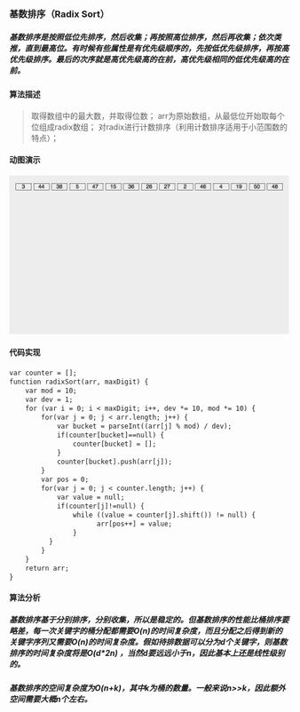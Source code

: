 
### 基数排序（Radix Sort）

##### 基数排序是按照低位先排序，然后收集；再按照高位排序，然后再收集；依次类推，直到最高位。有时候有些属性是有优先级顺序的，先按低优先级排序，再按高优先级排序。最后的次序就是高优先级高的在前，高优先级相同的低优先级高的在前。

#### 算法描述

>取得数组中的最大数，并取得位数；
>arr为原始数组，从最低位开始取每个位组成radix数组；
>对radix进行计数排序（利用计数排序适用于小范围数的特点）；

#### 动图演示

![radix](./radix.gif "基数排序")

#### 代码实现

    var counter = [];
    function radixSort(arr, maxDigit) {
        var mod = 10;
        var dev = 1;
        for (var i = 0; i < maxDigit; i++, dev *= 10, mod *= 10) {
            for(var j = 0; j < arr.length; j++) {
                var bucket = parseInt((arr[j] % mod) / dev);
                if(counter[bucket]==null) {
                    counter[bucket] = [];
                }
                counter[bucket].push(arr[j]);
            }
            var pos = 0;
            for(var j = 0; j < counter.length; j++) {
                var value = null;
                if(counter[j]!=null) {
                    while ((value = counter[j].shift()) != null) {
                          arr[pos++] = value;
                    }
              }
            }
        }
        return arr;
    }

#### 算法分析

##### 基数排序基于分别排序，分别收集，所以是稳定的。但基数排序的性能比桶排序要略差，每一次关键字的桶分配都需要O(n)的时间复杂度，而且分配之后得到新的关键字序列又需要O(n)的时间复杂度。假如待排数据可以分为d个关键字，则基数排序的时间复杂度将是O(d*2n) ，当然d要远远小于n，因此基本上还是线性级别的。

##### 基数排序的空间复杂度为O(n+k)，其中k为桶的数量。一般来说n>>k，因此额外空间需要大概n个左右。